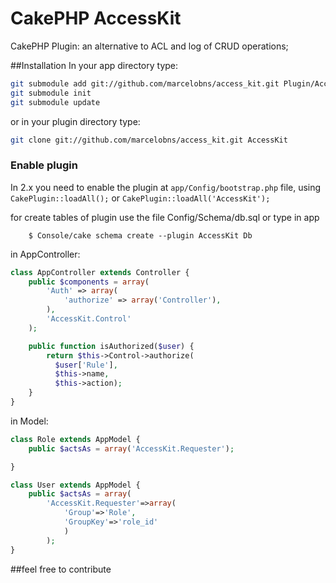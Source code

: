 # CakePHP AccessKit

CakePHP Plugin: an alternative to ACL and log of CRUD operations;

##Installation
In your app directory type:

```bash
git submodule add git://github.com/marcelobns/access_kit.git Plugin/AccessKit
git submodule init
git submodule update
```

or in your plugin directory type:

```bash
git clone git://github.com/marcelobns/access_kit.git AccessKit
```

### Enable plugin
In 2.x you need to enable the plugin at `app/Config/bootstrap.php` file, using `CakePlugin::loadAll();` or `CakePlugin::loadAll('AccessKit');`

for create tables of plugin use the file Config/Schema/db.sql or type in app
```shell
	$ Console/cake schema create --plugin AccessKit Db
```

in AppController:
```php
class AppController extends Controller {
	public $components = array(
		'Auth' => array(            
            'authorize' => array('Controller'),            
        ),
		'AccessKit.Control'
	);

	public function isAuthorized($user) {              
        return $this->Control->authorize(
          $user['Rule'],
          $this->name,
          $this->action);
    }
}
```
in Model:
```php
class Role extends AppModel {
	public $actsAs = array('AccessKit.Requester');

}

class User extends AppModel {
	public $actsAs = array(
		'AccessKit.Requester'=>array(
			'Group'=>'Role',
			'GroupKey'=>'role_id'
			)
		);
}
```
##feel free to contribute
